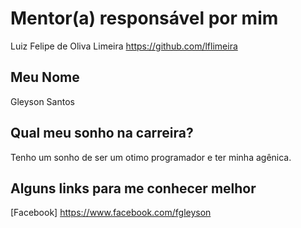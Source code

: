 # Mentor(a) responsável por mim

Luiz Felipe de Oliva Limeira 
https://github.com/lflimeira

## Meu Nome

Gleyson Santos

## Qual meu sonho na carreira?

Tenho um sonho de ser um otimo programador e ter minha agênica.

## Alguns links para me conhecer melhor

[Facebook] https://www.facebook.com/fgleyson
